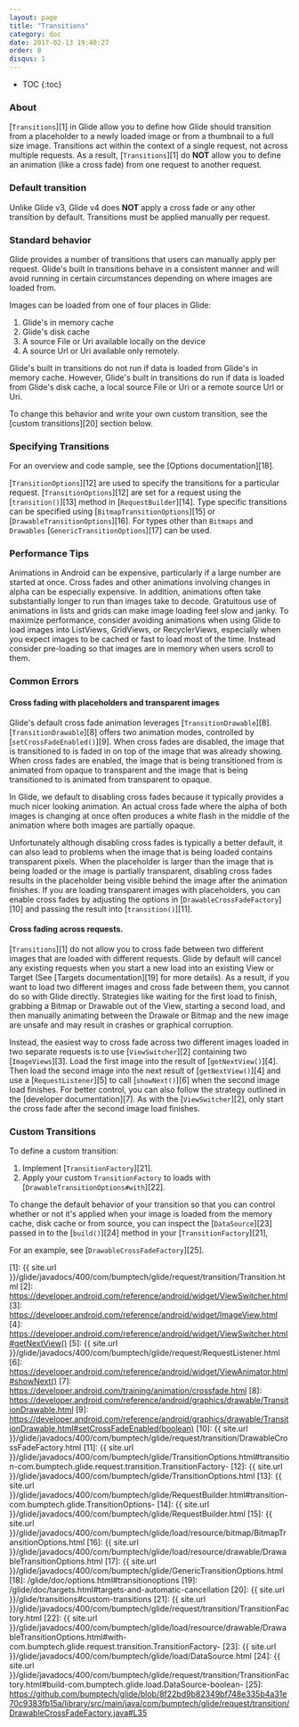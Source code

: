 ```yaml
---
layout: page
title: "Transitions"
category: doc
date: 2017-02-13 19:40:27
order: 8
disqus: 1
---
```

* TOC
{:toc}

### About
[``Transitions``][1] in Glide allow you to define how Glide should transition from a placeholder to a newly loaded image or from a thumbnail to a full size image. Transitions act within the context of a single request, not across multiple requests. As a result, [``Transitions``][1] do **NOT** allow you to define an animation (like a cross fade) from one request to another request. 


### Default transition
Unlike Glide v3, Glide v4 does **NOT** apply a cross fade or any other transition by default. Transitions must be applied manually per request.

### Standard behavior
Glide provides a number of transitions that users can manually apply per request. Glide's built in transitions behave in a consistent manner and will avoid running in certain circumstances depending on where images are loaded from.

Images can be loaded from one of four places in Glide:

1. Glide's in memory cache
2. Glide's disk cache
3. A source File or Uri available locally on the device
4. A source Url or Uri available only remotely.

Glide's built in transitions do not run if data is loaded from Glide's in memory cache. However, Glide's built in transitions do run if data is loaded from Glide's disk cache, a local source File or Uri or a remote source Url or Uri. 

To change this behavior and write your own custom transition, see the [custom transitions][20] section below.

### Specifying Transitions
For an overview and code sample, see the [Options documentation][18].

[``TransitionOptions``][12] are used to specify the transitions for a particular request. [``TransitionOptions``][12] are set for a request using the [``transition()``][13] method in [``RequestBuilder``][14]. Type specific transitions can be specified using [``BitmapTransitionOptions``][15] or [``DrawableTransitionOptions``][16]. For types other than ``Bitmaps`` and ``Drawables`` [``GenericTransitionOptions``][17] can be used. 

### Performance Tips
Animations in Android can be expensive, particularly if a large number are started at once. Cross fades and other animations involving changes in alpha can be especially expensive. In addition, animations often take substantially longer to run than images take to decode. Gratuitous use of animations in lists and grids can make image loading feel slow and janky. To maximize performance, consider avoiding animations when using Glide to load images into ListViews, GridViews, or RecyclerViews, especially when you expect images to be cached or fast to load most of the time. Instead consider pre-loading so that images are in memory when users scroll to them. 

### Common Errors

#### Cross fading with placeholders and transparent images
Glide's default cross fade animation leverages [``TransitionDrawable``][8]. [``TransitionDrawable``][8] offers two animation modes, controlled by [``setCrossFadeEnabled()``][9]. When cross fades are disabled, the image that is transitioned to is faded in on top of the image that was already showing. When cross fades are enabled, the image that is being transitioned from is animated from opaque to transparent and the image that is being transitioned to is animated from transparent to opaque. 

In Glide, we default to disabling cross fades because it typically provides a much nicer looking animation. An actual cross fade where the alpha of both images is changing at once often produces a white flash in the middle of the animation where both images are partially opaque. 

Unfortunately although disabling cross fades is typically a better default, it can also lead to problems when the image that is being loaded contains transparent pixels. When the placeholder is larger than the image that is being loaded or the image is partially transparent, disabling cross fades results in the placeholder being visible behind the image after the animation finishes. If you are loading transparent images with placeholders, you can enable cross fades by adjusting the options in [``DrawableCrossFadeFactory``][10] and passing the result into [``transition()``][11].

#### Cross fading across requests.
[``Transitions``][1] do not allow you to cross fade between two different images that are loaded with different requests. Glide by default will cancel any existing requests when you start a new load into an existing View or Target (See [Targets documentation][19] for more details). As a result, if you want to load two different images and cross fade between them, you cannot do so with Glide directly. Strategies like waiting for the first load to finish, grabbing a Bitmap or Drawable out of the View, starting a second load, and then manually animating between the Drawale or Bitmap and the new image are unsafe and may result in crashes or graphical corruption. 

Instead, the easiest way to cross fade across two different images loaded in two separate requests is to use [``ViewSwitcher``][2] containing two [``ImageViews``][3]. Load the first image into the result of [``getNextView()``][4]. Then load the second image into the next result of [``getNextView()``][4] and use a [``RequestListener``][5] to call [``showNext()``][6] when the second image load finishes. For better control, you can also follow the strategy outlined in the [developer documentation][7]. As with the [``ViewSwitcher``][2], only start the cross fade after the second image load finishes.

### Custom Transitions
To define a custom transition:

1. Implement [``TransitionFactory``][21].
2. Apply your custom ``TransitionFactory`` to loads with [``DrawableTransitionOptions#with``][22].


To change the default behavior of your transition so that you can control whether or not it's applied when your image is loaded from the memory cache, disk cache or from source, 
you can inspect the [``DataSource``][23] passed in to the [``build()``][24] method in your [``TransitionFactory``][21],  

For an example, see [``DrawableCrossFadeFactory``][25].

[1]: {{ site.url }}/glide/javadocs/400/com/bumptech/glide/request/transition/Transition.html
[2]: https://developer.android.com/reference/android/widget/ViewSwitcher.html
[3]: https://developer.android.com/reference/android/widget/ImageView.html
[4]: https://developer.android.com/reference/android/widget/ViewSwitcher.html#getNextView()
[5]: {{ site.url }}/glide/javadocs/400/com/bumptech/glide/request/RequestListener.html
[6]: https://developer.android.com/reference/android/widget/ViewAnimator.html#showNext()
[7]: https://developer.android.com/training/animation/crossfade.html
[8]: https://developer.android.com/reference/android/graphics/drawable/TransitionDrawable.html
[9]: https://developer.android.com/reference/android/graphics/drawable/TransitionDrawable.html#setCrossFadeEnabled(boolean)
[10]: {{ site.url }}/glide/javadocs/400/com/bumptech/glide/request/transition/DrawableCrossFadeFactory.html
[11]: {{ site.url }}/glide/javadocs/400/com/bumptech/glide/TransitionOptions.html#transition-com.bumptech.glide.request.transition.TransitionFactory-
[12]: {{ site.url }}/glide/javadocs/400/com/bumptech/glide/TransitionOptions.html
[13]: {{ site.url }}/glide/javadocs/400/com/bumptech/glide/RequestBuilder.html#transition-com.bumptech.glide.TransitionOptions-
[14]: {{ site.url }}/glide/javadocs/400/com/bumptech/glide/RequestBuilder.html
[15]: {{ site.url }}/glide/javadocs/400/com/bumptech/glide/load/resource/bitmap/BitmapTransitionOptions.html
[16]: {{ site.url }}/glide/javadocs/400/com/bumptech/glide/load/resource/drawable/DrawableTransitionOptions.html
[17]: {{ site.url }}/glide/javadocs/400/com/bumptech/glide/GenericTransitionOptions.html
[18]: /glide/doc/options.html#transitionoptions
[19]: /glide/doc/targets.html#targets-and-automatic-cancellation
[20]: {{ site.url }}/glide/transitions#custom-transitions
[21]: {{ site.url }}/glide/javadocs/400/com/bumptech/glide/request/transition/TransitionFactory.html
[22]: {{ site.url }}/glide/javadocs/400/com/bumptech/glide/load/resource/drawable/DrawableTransitionOptions.html#with-com.bumptech.glide.request.transition.TransitionFactory-
[23]: {{ site.url }}/glide/javadocs/400/com/bumptech/glide/load/DataSource.html
[24]: {{ site.url }}/glide/javadocs/400/com/bumptech/glide/request/transition/TransitionFactory.html#build-com.bumptech.glide.load.DataSource-boolean-
[25]: https://github.com/bumptech/glide/blob/8f22bd9b82349bf748e335b4a31e70c9383fb15a/library/src/main/java/com/bumptech/glide/request/transition/DrawableCrossFadeFactory.java#L35 
